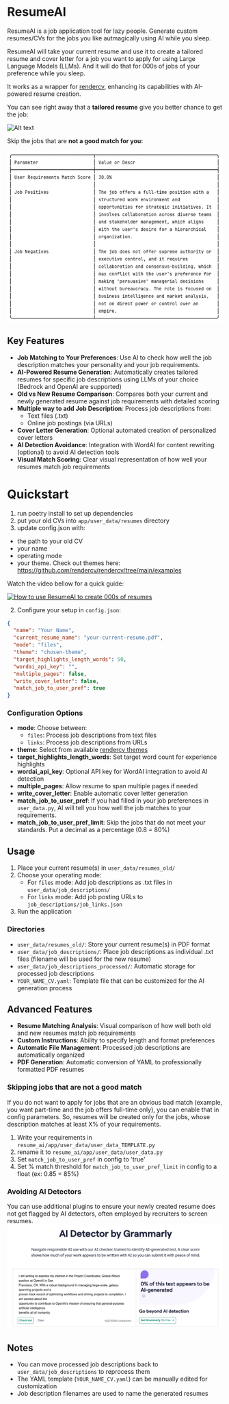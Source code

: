 # ResumeAI

ResumeAI is a job application tool for lazy people. Generate custom resumes/CVs for the jobs you like autmagically using AI while you sleep.

ResumeAI will take your current resume and use it to create a tailored resume and cover letter for a job you want to apply for using Large Language Models (LLMs). And it will do that for 000s of jobs of your preference while you sleep. 

It works as a wrapper for [rendercv](https://github.com/rendercv/rendercv), enhancing its capabilities with AI-powered resume creation.

You can see right away that a **tailored resume** give you better chance to get the job:

![Alt text](media/resumeai.png "ResumeAI")

Skip the jobs that are **not a good match for you:**

![Alt text](media/job-req-match.png "ResumeAI")

## Key Features

- **Job Matching to Your Preferences**: Use AI to check how well the job description matches your personality and your job requirements.
- **AI-Powered Resume Generation**: Automatically creates tailored resumes for specific job descriptions using LLMs of your choice (Bedrock and OpenAI are supported)
- **Old vs New Resume Comparison**: Compares both your current and newly generated resume against job requirements with detailed scoring
- **Multiple way to add Job Description**: Process job descriptions from:
    - Text files (.txt)
    - Online job postings (via URLs)
- **Cover Letter Generation**: Optional automated creation of personalized cover letters
- **AI Detection Avoidance**: Integration with WordAI for content rewriting (optional) to avoid AI detection tools
- **Visual Match Scoring**: Clear visual representation of how well your resumes match job requirements

# Quickstart
1. run poetry install to set up dependencies
2. put your old CVs into `app/user_data/resumes` directory
3. update config.json with:
 - the path to your old CV
 - your name
 - operating mode
 - your theme. Check out themes here: https://github.com/rendercv/rendercv/tree/main/examples

Watch the video bellow for a quick guide:

[![How to use ResumeAI to create 000s of resumes](media/create-100-resumes-with-AI.png)](https://www.loom.com/share/0ad82822f89b45f9b5fa449fcea24618?sid=7588bde7-9772-4779-89ed-c7903273ceb9)

2. Configure your setup in `config.json`:
```json
{
  "name": "Your Name",
  "current_resume_name": "your-current-resume.pdf",
  "mode": "files",
  "theme": "chosen-theme",
  "target_highlights_length_words": 50,
  "wordai_api_key": "",
  "multiple_pages": false,
  "write_cover_letter": false,
  "match_job_to_user_pref": true
}
```

### Configuration Options

- **mode**: Choose between:
    - `files`: Process job descriptions from text files
    - `links`: Process job descriptions from URLs
- **theme**: Select from available [rendercv themes](https://github.com/rendercv/rendercv/tree/main/examples)
- **target_highlights_length_words**: Set target word count for experience highlights
- **wordai_api_key**: Optional API key for WordAI integration to avoid AI detection
- **multiple_pages**: Allow resume to span multiple pages if needed
- **write_cover_letter**: Enable automatic cover letter generation
- **match_job_to_user_pref**: If you had filled in your job preferences in `user_data.py`, AI will tell you how well the job matches to your requirements.
- **match_job_to_user_pref_limit**: Skip the jobs that do not meet your standards. Put a decimal as a percentage (0.8 = 80%)

## Usage

1. Place your current resume(s) in `user_data/resumes_old/`
2. Choose your operating mode:
    - For `files` mode: Add job descriptions as .txt files in `user_data/job_descriptions/`
    - For `links` mode: Add job posting URLs to `job_descriptions/job_links.json`
3. Run the application

### Directories

- `user_data/resumes_old/`: Store your current resume(s) in PDF format
- `user_data/job_descriptions/`: Place job descriptions as individual .txt files (filename will be used for the new resume)
- `user_data/job_descriptions_processed/`: Automatic storage for processed job descriptions
- `YOUR_NAME_CV.yaml`: Template file that can be customized for the AI generation process

## Advanced Features

- **Resume Matching Analysis**: Visual comparison of how well both old and new resumes match job requirements
- **Custom Instructions**: Ability to specify length and format preferences
- **Automatic File Management**: Processed job descriptions are automatically organized
- **PDF Generation**: Automatic conversion of YAML to professionally formatted PDF resumes

### Skipping jobs that are not a good match
If you do not want to apply for jobs that are an obvious bad match (example, you want part-time and the job offers full-time only), you can enable that in config parameters. So, resumes will be created only for the jobs, whose description matches at least X% of your requirements.
1. Write your requirements in `resume_ai/app/user_data/user_data_TEMPLATE.py`
2. rename it to `resume_ai/app/user_data/user_data.py`
3. Set `match_job_to_user_pref` in config to 'true'
4. Set % match threshold for `match_job_to_user_pref_limit` in config to a float (ex: 0.85 = 85%)

### Avoiding AI Detectors
You can use additional plugins to ensure your newly created resume does not get flagged by AI detectors, often employed by recruiters to screen resumes.
![Alt text](media/ai_detection.png "ResumeAI")

## Notes

- You can move processed job descriptions back to `user_data/job_descriptions` to reprocess them
- The YAML template (`YOUR_NAME_CV.yaml`) can be manually edited for customization
- Job description filenames are used to name the generated resumes